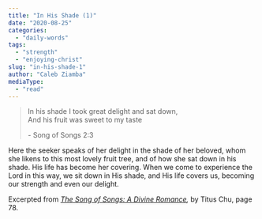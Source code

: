 ```yaml
---
title: "In His Shade (1)"
date: "2020-08-25"
categories: 
  - "daily-words"
tags: 
  - "strength"
  - "enjoying-christ"
slug: "in-his-shade-1"
author: "Caleb Ziamba"
mediaType: 
  - "read"
---
```


> In his shade I took great delight and sat down,  
> And his fruit was sweet to my taste
> 
> \- Song of Songs 2:3

Here the seeker speaks of her delight in the shade of her beloved, whom she likens to this most lovely fruit tree, and of how she sat down in his shade. His life has become her covering. When we come to experience the Lord in this way, we sit down in His shade, and His life covers us, becoming our strength and even our delight.

Excerpted from _[The Song of Songs: A Divine Romance](https://www.asweetsavor.org/song-of-songs-dr),_ by Titus Chu, page 78.
